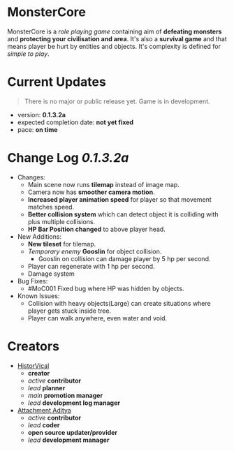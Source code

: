 # MonsterCore
MonsterCore is a *role playing game* containing aim of **defeating monsters** and **protecting your civilisation and area**. It's also a **survival game** and that means player be hurt by entities and objects. It's complexity is defined for *simple to play*.

# Current Updates
> There is no major or public release yet. Game is in development.
- version: **0.1.3.2a**
- expected completion date: **not yet fixed**
- pace: **on time**

# Change Log *0.1.3.2a*
- Changes:
  - Main scene now runs **tilemap** instead of image map.
  - Camera now has **smoother camera motion**.
  - **Increased player animation speed** for player so that movement matches speed.
  - **Better collision system** which can detect object it is colliding with plus multiple collisions.
  - **HP Bar Position changed** to above player head.
- New Additions:
  - **New tileset** for tilemap.
  - *Temporary enemy* **Gooslin** for object collision.
    - Gooslin on collision can damage player by 5 hp per second.
  - Player can regenerate with 1 hp per second.
  - Damage system
- Bug Fixes:
  - #MoC001 Fixed bug where HP was hidden by objects.
- Known Issues:
  - Collision with heavy objects(Large) can create situations where player gets stuck inside tree.
  - Player can walk anywhere, even water and void.

# Creators
- [HistorVical](https://github.com/HistorVical)
  - **creator**
  - *active* **contributor**
  - *lead* **planner**
  - *main* **promotion manager**
  - *lead* **development log manager**
- [Attachment Aditya](https://github.com/Attachment-Studios)
  - *active* **contributor**
  - *lead* **coder** 
  - **open source updater/provider**
  - *lead* **development manager**
